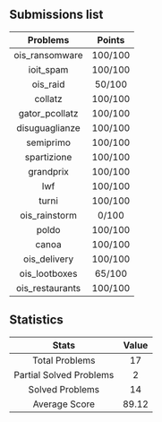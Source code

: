 ## Submissions list
| Problems          | Points        |
|:-----------------:|:-------------:|
| ois_ransomware    | 100/100       |
| ioit_spam         | 100/100       |
| ois_raid          | 50/100        |
| collatz           | 100/100       |
| gator_pcollatz    | 100/100       |
| disuguaglianze    | 100/100       |
| semiprimo         | 100/100       |
| spartizione       | 100/100       |
| grandprix         | 100/100       |
| lwf               | 100/100       |
| turni             | 100/100       |
| ois_rainstorm     | 0/100         |
| poldo             | 100/100       |
| canoa             | 100/100       |
| ois_delivery      | 100/100       |
| ois_lootboxes     | 65/100        |
| ois_restaurants   | 100/100       |

## Statistics
| Stats                     | Value |
|:-------------------------:|:-----:|
| Total Problems            | 17    |
| Partial Solved Problems   | 2     |
| Solved Problems           | 14    |
| Average Score             | 89.12 |
